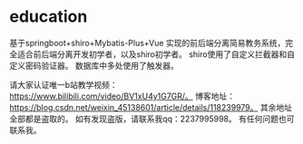 # education
基于springboot+shiro+Mybatis-Plus+Vue 实现的前后端分离简易教务系统，完全适合前后端分离开发初学者，以及shiro初学者。
shiro使用了自定义拦截器和自定义密码验证器。
数据库中多处使用了触发器。

请大家认证唯一b站教学视频：https://www.bilibili.com/video/BV1xU4y1G7GR/。
博客地址：https://blog.csdn.net/weixin_45138601/article/details/118239979。
其余地址全部都是盗取的。
如有发现盗版，请联系我qq：2237995998。
有任何问题也可联系我。
